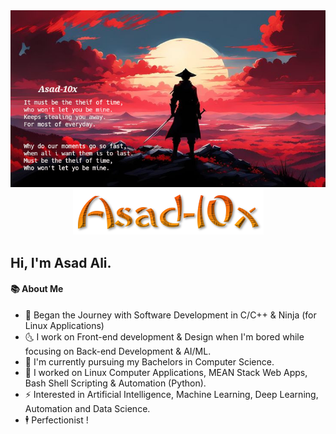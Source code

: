 

<!-- Header Pic at the top of readme.md -->
<div align="center">
  <img src="./images/header.jpeg" alt="Header Image" width="800">
</div>


<!-- Username Pic under the Header-->
<div align="center">
  <img src="./images/username-styled.png" alt="Styled Username">
</div>

<!-- Greetings-->
<div>
  <h2> Hi, I'm Asad Ali. </h2>

</div>

<!-- About Me -->
#### 📚 About Me
- 🎇 Began the Journey with Software Development in C/C++ & Ninja (for Linux Applications)
- 🌜 I work on Front-end development & Design when I'm bored while focusing on Back-end Development & AI/ML.
- 🌱 I'm currently pursuing my Bachelors in Computer Science.
- 💸 I worked on Linux Computer Applications, MEAN Stack Web Apps, Bash Shell Scripting & Automation (Python).
- ⚡ Interested in Artificial Intelligence, Machine Learning, Deep Learning, Automation and Data Science.
- 🕴️ Perfectionist ! 














